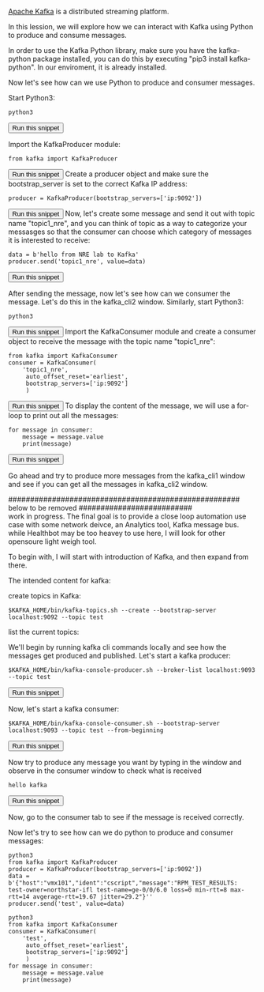 [Apache Kafka](https://kafka.apache.org/) is a distributed streaming platform.

In this lession, we will explore how we can interact with Kafka using Python to produce and consume messages.

In order to use the Kafka Python library, make sure you have the kafka-python package installed, you can do this by executing "pip3 install kafka-python". In our enviroment, it is already installed.

Now let's see how can we use Python to produce and consumer messages.

Start Python3:
```
python3
```
<button type="button" class="btn btn-primary btn-sm" onclick="runSnippetInTab('kafka_cli1', this)">Run this snippet</button>

Import the KafkaProducer module:
```
from kafka import KafkaProducer
```
<button type="button" class="btn btn-primary btn-sm" onclick="runSnippetInTab('kafka_cli1', this)">Run this snippet</button>
Create a producer object and make sure the bootstrap_server is set to the correct Kafka IP address:
```
producer = KafkaProducer(bootstrap_servers=['ip:9092'])
```
<button type="button" class="btn btn-primary btn-sm" onclick="runSnippetInTab('kafka_cli1', this)">Run this snippet</button>
Now, let's create some message and send it out with topic name "topic1_nre", and you can think of topic as a way to categorize your messasges so that the consumer can choose which category of messages it is interested to receive:
```
data = b'hello from NRE lab to Kafka'
producer.send('topic1_nre', value=data)
```
<button type="button" class="btn btn-primary btn-sm" onclick="runSnippetInTab('kafka_cli1', this)">Run this snippet</button>

After sending the message, now let's see how can we consumer the message. Let's do this in the kafka_cli2 window.
Similarly, start Python3:
```
python3
```
<button type="button" class="btn btn-primary btn-sm" onclick="runSnippetInTab('kafka_cli2', this)">Run this snippet</button>
Import the KafkaConsumer module and create a consumer object to receive the message with the topic name "topic1_nre":
```
from kafka import KafkaConsumer
consumer = KafkaConsumer(
    'topic1_nre',
     auto_offset_reset='earliest',
     bootstrap_servers=['ip:9092']
     )
```
<button type="button" class="btn btn-primary btn-sm" onclick="runSnippetInTab('kafka_cli2', this)">Run this snippet</button>
To display the content of the message, we will use a for-loop to print out all the messages:
```
for message in consumer:
    message = message.value
    print(message)

```
<button type="button" class="btn btn-primary btn-sm" onclick="runSnippetInTab('kafka_cli2', this)">Run this snippet</button>

Go ahead and try to produce more messages from the kafka_cli1 window and see if you can get all the messages in kafka_cli2 window.






##################################################### below to be removed ##########################  
work in progress. The final goal is to provide a close loop automation use case with some network deivce, an Analytics tool, Kafka message bus. while Healthbot may be too heavey to use here, I will look for other opensoure light weigh tool.

To begin with, I will start with introduction of Kafka, and then expand from there.

The intended content for kafka:

create topics in Kafka:
```
$KAFKA_HOME/bin/kafka-topics.sh --create --bootstrap-server localhost:9092 --topic test
```

list the current topics:


We'll begin by running kafka cli commands locally and see how the messages get produced and published.
Let's start a kafka producer:

```
$KAFKA_HOME/bin/kafka-console-producer.sh --broker-list localhost:9093 --topic test
```
<button type="button" class="btn btn-primary btn-sm" onclick="runSnippetInTab('kafka_cli1', this)">Run this snippet</button>

Now, let's start a kafka consumer:
```
$KAFKA_HOME/bin/kafka-console-consumer.sh --bootstrap-server localhost:9093 --topic test --from-beginning
```
<button type="button" class="btn btn-primary btn-sm" onclick="runSnippetInTab('kafka_cli2', this)">Run this snippet</button>


Now try to produce any message you want by typing in the window and observe in the consumer window to check what is received

```
hello kafka
```
<button type="button" class="btn btn-primary btn-sm" onclick="runSnippetInTab('kafka_cli1', this)">Run this snippet</button>

Now, go to the consumer tab to see if the message is received correctly.


Now let's try to see how can we do python to produce and consumer messages:
```
python3
from kafka import KafkaProducer
producer = KafkaProducer(bootstrap_servers=['ip:9092'])
data = b'{"host":"vmx101","ident":"cscript","message":"RPM_TEST_RESULTS: test-owner=northstar-ifl test-name=ge-0/0/6.0 loss=0 min-rtt=8 max-rtt=14 avgerage-rtt=19.67 jitter=29.2"}''
producer.send('test', value=data)
```

```
python3
from kafka import KafkaConsumer
consumer = KafkaConsumer(
    'test',
     auto_offset_reset='earliest',
     bootstrap_servers=['ip:9092']
     )
for message in consumer:
    message = message.value
    print(message)

```




